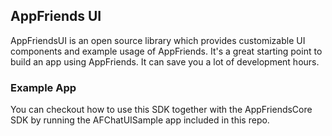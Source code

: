 ## AppFriends UI

AppFriendsUI is an open source library which provides customizable UI components and example usage of AppFriends. It's a great starting point to build an app using AppFriends. It can save you a lot of development hours.

### Example App
You can checkout how to use this SDK together with the AppFriendsCore SDK by running the AFChatUISample app included in this repo.
